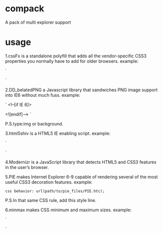 compack
=======

A pack of multi explorer support


usage
=======


1.cssFx is a standalone polyfill that adds all the vendor-specific CSS3 properties you normally have to add for older browsers. 
example:

`
<link rel="stylesheet" href="effects.css" class="cssfx"> <script src="cssfx.min.js"></script>
`


2.DD_belatedPNG a Javascript library that sandwiches PNG image support into IE6 without much fuss.
example:

`
<!–[if IE 6]>
<script type=”text/javascript” src=”DD_belatedPNG_0.0.8a-min.js”></script>
<script>
DD_belatedPNG.fix(‘id or class, type’);
</script>
<![endif]–>
`

P.S.type:img or background.


3.html5shiv is a HTML5 IE enabling script.
example:

`
<!--[if lt IE 9]>
    <script type="text/javascript" src="html5shiv-printshiv.js"></script>
<![endif]-->
`


4.Modernizr is a JavaScript library that detects HTML5 and CSS3 features in the user’s browser.

5.PIE makes Internet Explorer 6-9 capable of rendering several of the most useful CSS3 decoration features.
example:

`css
behavior: url(path/to/pie_files/PIE.htc);
`

P.S.In that same CSS rule, add this style line.


6.minmax makes CSS minimum and maximum sizes.
example:

`
<script type="text/javascript" src="minmax.js"></script>
`
